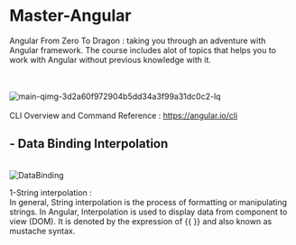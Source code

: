 # Master-Angular
Angular From Zero To Dragon : taking you through an adventure with Angular framework. The course includes alot of topics that helps you to work with Angular without previous knowledge with it.
<br>
<br>
<br>

![main-qimg-3d2a60f972904b5dd34a3f99a31dc0c2-lq](https://user-images.githubusercontent.com/43557035/207872097-f730899c-4247-401b-9744-ae372b2058ba.jpg)
<br>
<br>
 CLI Overview and Command Reference :
 https://angular.io/cli
<br>
<h2>- Data Binding Interpolation</h2>


<br>![DataBinding](https://user-images.githubusercontent.com/43557035/208134239-39db2556-76f8-43d1-b6a5-5ba6acf8b016.JPG)

1-String interpolation : <br>
In general, String interpolation is the process of formatting or manipulating strings. In Angular, Interpolation is used to display data from component to view (DOM). It is denoted by the expression of {{ }} and also known as mustache syntax.
<br>
